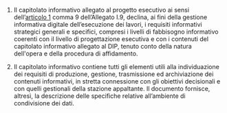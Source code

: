 1. Il capitolato informativo allegato al progetto esecutivo ai sensi dell’[articolo 1](/allegato-1.9-articolo-1/2) comma 9 dell’Allegato I.9, declina, ai fini della gestione informativa digitale dell’esecuzione dei lavori, i requisiti informativi strategici generali e specifici, compresi i livelli di fabbisogno informativo coerenti con il livello di progettazione esecutiva e con i contenuti del capitolato informativo allegato al DIP, tenuto conto della natura dell'opera e della procedura di affidamento.

2. Il capitolato informativo contiene tutti gli elementi utili alla individuazione dei requisiti di produzione, gestione, trasmissione ed archiviazione dei contenuti informativi, in stretta connessione con gli obiettivi decisionali e con quelli gestionali della stazione appaltante. Il documento fornisce, altresì, la descrizione delle specifiche relative all’ambiente di condivisione dei dati.